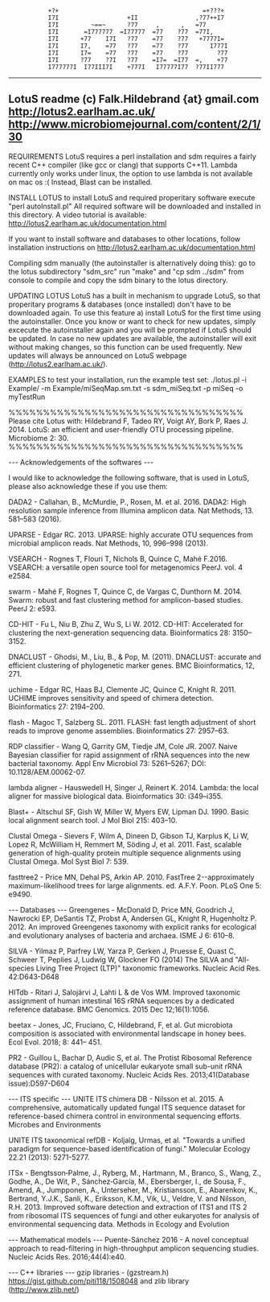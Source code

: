                +?+                                        =+???+                
               I7I                   +II                ,?77++I7                
               I7I         ~==~      ?77     ,      ,   =77                     
               I7I       =I777777  =I77777  =77    ?77  =77I,                   
               I7I      +77    I7I   ?77    =77    ?77   +7777I=                
               I7I      I7,    =77   ?77    =77    ?77      I777I               
               I7I      I7=    =77   ?77    =77    ?77        ?77               
               I7I      ?77    ?7I   ?77    =I7=  =I77  =,    +77               
               I777777I  I77III7I    +777I   I77777I77  ?77II777                

----------------------------------
LotuS readme
(c) Falk.Hildebrand {at} gmail.com
http://lotus2.earlham.ac.uk/
http://www.microbiomejournal.com/content/2/1/30
----------------------------------
REQUIREMENTS
LotuS requires a perl installation and sdm requires a fairly recent C++ compiler (like gcc or clang) that supports C++11.
Lambda currently only works under linux, the option to use lambda is not available on mac os :( Instead, Blast can be installed.

INSTALL LOTUS
to install LotuS and required properitary software execute
"perl autoInstall.pl"
All required software will be downloaded and installed in this directory.
A video tutorial is available: http://lotus2.earlham.ac.uk/documentation.html

If you want to install software and databases to other locations, follow installation instructions on http://lotus2.earlham.ac.uk/documentation.html

Compiling sdm manually (the autoinstaller is alternatively doing this):
go to the lotus subdirectory "sdm_src"
run "make" and "cp sdm ../sdm" from console to compile and copy the sdm binary to the lotus directory.

UPDATING LOTUS
LotuS has a built in mechanism to upgrade LotuS, so that properitary programs & databases (once installed) don't have to be downloaded again. To use this feature a) install LotuS for the first time using the autoinstaller. 
Once you know or want to check for new updates, simply excecute the autoinstaller again and you will be prompted if LotuS should be updated. In case no new updates are available, the autoinstaller will exit without making changes, so this function can be used frequently. New updates will always be announced on LotuS webpage (http://lotus2.earlham.ac.uk/).

EXAMPLES
to test your installation, run the example test set:
./lotus.pl -i Example/ -m Example/miSeqMap.sm.txt -s sdm_miSeq.txt -p miSeq -o myTestRun

%%%%%%%%%%%%%%%%%%%%%%%%%%%%%%%%%%
Please cite Lotus with: 
Hildebrand F, Tadeo RY, Voigt AY, Bork P, Raes J. 2014. LotuS: an efficient and user-friendly OTU processing pipeline. Microbiome 2: 30. 
%%%%%%%%%%%%%%%%%%%%%%%%%%%%%%%%%%

--- Acknowledgements of the softwares ---

I would like to acknowledge the following software, that is used in LotuS, please also acknowledge these if you use them:

DADA2 - Callahan, B., McMurdie, P., Rosen, M. et al. 2016. DADA2: High resolution sample inference from Illumina amplicon data. Nat Methods, 13. 581–583 (2016).

UPARSE - Edgar RC. 2013. UPARSE: highly accurate OTU sequences from microbial amplicon reads. Nat Methods, 10, 996–998 (2013).

VSEARCH - Rognes T, Flouri T, Nichols B, Quince C, Mahé F.2016. VSEARCH: a versatile open source tool for metagenomics PeerJ. vol. 4 e2584.

swarm - Mahé F, Rognes T, Quince C, de Vargas C, Dunthorn M. 2014. Swarm: robust and fast clustering method for amplicon-based studies. PeerJ 2: e593.

CD-HIT - Fu L, Niu B, Zhu Z, Wu S, Li W. 2012. CD-HIT: Accelerated for clustering the next-generation sequencing data. Bioinformatics 28: 3150–3152.

DNACLUST - Ghodsi, M., Liu, B., & Pop, M. (2011). DNACLUST: accurate and efficient clustering of phylogenetic marker genes. BMC Bioinformatics, 12, 271.

uchime - Edgar RC, Haas BJ, Clemente JC, Quince C, Knight R. 2011. UCHIME improves sensitivity and speed of chimera detection. Bioinformatics 27: 2194–200.

flash - Magoc T, Salzberg SL. 2011. FLASH: fast length adjustment of short reads to improve genome assemblies. Bioinformatics 27: 2957–63.

RDP classifier - Wang Q, Garrity GM, Tiedje JM, Cole JR. 2007. Naive Bayesian classifier for rapid assignment of rRNA sequences into the new bacterial taxonomy. Appl Env Microbiol 73: 5261–5267; DOI: 10.1128/AEM.00062-07.

lambda aligner - Hauswedell H, Singer J, Reinert K. 2014. Lambda: the local aligner for massive biological data. Bioinformatics 30: i349–i355. 

Blast+ - Altschul SF, Gish W, Miller W, Myers EW, Lipman DJ. 1990. Basic local alignment search tool. J Mol Biol 215: 403–10.

Clustal Omega - Sievers F, Wilm A, Dineen D, Gibson TJ, Karplus K, Li W, Lopez R, McWilliam H, Remmert M, Söding J, et al. 2011. Fast, scalable generation of high-quality protein multiple sequence alignments using Clustal Omega. Mol Syst Biol 7: 539.

fasttree2 - Price MN, Dehal PS, Arkin AP. 2010. FastTree 2--approximately maximum-likelihood trees for large alignments. ed. A.F.Y. Poon. PLoS One 5: e9490.

--- Databases ---
Greengenes - McDonald D, Price MN, Goodrich J, Nawrocki EP, DeSantis TZ, Probst A, Andersen GL, Knight R, Hugenholtz P. 2012. An improved Greengenes taxonomy with explicit ranks for ecological and evolutionary analyses of bacteria and archaea. ISME J 6: 610–8.

SILVA - Yilmaz P, Parfrey LW, Yarza P, Gerken J, Pruesse E, Quast C, Schweer T, Peplies J, Ludwig W, Glockner FO (2014) The SILVA and "All-species Living Tree Project (LTP)" taxonomic frameworks. Nucleic Acid Res. 42:D643-D648 

HITdb - Ritari J, Salojärvi J, Lahti L & de Vos WM. Improved taxonomic assignment of human intestinal 16S rRNA sequences by a dedicated reference database. BMC Genomics. 2015 Dec 12;16(1):1056.

beetax - Jones, JC, Fruciano, C, Hildebrand, F, et al. Gut microbiota composition is associated with environmental landscape in honey bees. Ecol Evol. 2018; 8: 441– 451.

PR2 - Guillou L, Bachar D, Audic S, et al. The Protist Ribosomal Reference database (PR2): a catalog of unicellular eukaryote small sub-unit rRNA sequences with curated taxonomy. Nucleic Acids Res. 2013;41(Database issue):D597-D604

--- ITS specific ---
UNITE ITS chimera DB - Nilsson et al. 2015. A comprehensive, automatically updated fungal ITS sequence dataset for reference-based chimera control in environmental sequencing efforts. Microbes and Environments 

UNITE ITS taxonomical refDB - Koljalg, Urmas, et al. "Towards a unified paradigm for sequence-based identification of fungi." Molecular Ecology 22.21 (2013): 5271-5277.

ITSx - Bengtsson‐Palme, J., Ryberg, M., Hartmann, M., Branco, S., Wang, Z., Godhe, A., De Wit, P., Sánchez‐García, M., Ebersberger, I., de Sousa, F., Amend, A., Jumpponen, A., Unterseher, M., Kristiansson, E., Abarenkov, K., Bertrand, Y.J.K., Sanli, K., Eriksson, K.M., Vik, U., Veldre, V. and Nilsson, R.H. 2013. Improved software detection and extraction of ITS1 and ITS 2 from ribosomal ITS sequences of fungi and other eukaryotes for analysis of environmental sequencing data. Methods in Ecology and Evolution


--- Mathematical models ---
Puente-Sánchez 2016 - A novel conceptual approach to read-filtering in high-throughput amplicon sequencing studies. Nucleic Acids Res. 2016;44(4):e40. 

--- C++ libraries ---
gzip libraries - (gzstream.h) https://gist.github.com/piti118/1508048 and zlib library (http://www.zlib.net/)
